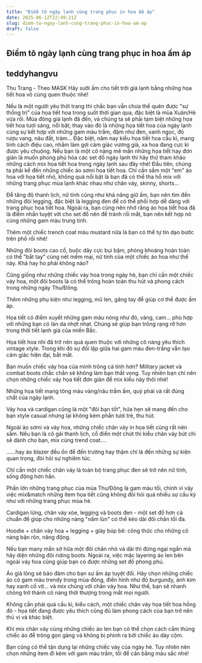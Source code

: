 ```yaml
---
title: "Điểm tô ngày lạnh cùng trang phục in hoa ấm áp"
date: 2025-06-12T22:49:21Z
slug: diem-to-ngay-lanh-cung-trang-phuc-in-hoa-am-ap
draft: false
---
```


## Điểm tô ngày lạnh cùng trang phục in hoa ấm áp

## teddyhangvu

Thu Trang - Theo MASK
Hãy sưởi ấm cho tiết trời giá lạnh bằng những họa tiết hoa vô cùng quen thuộc nhé!

Nếu là một người yêu thời trang thì chắc bạn vẫn chưa thể quên được "sự thống trị" của họa tiết hoa trong suốt thời gian qua, đặc biệt là mùa Xuân/Hè vừa rồi. Mùa đông giá lạnh đã đến, và chúng ta sẽ phải tạm biệt những họa tiết hoa tươi sáng, nổi bật; thay vào đó là những họa tiết hoa của ngày lạnh cùng sự kết hợp với những gam màu trầm, đậm như đen, xanh ngọc, đỏ rượu vang, nâu đất, tràm... Đặc biệt, năm nay kiểu họa tiết hoa cầu kì, mang tính cách điệu cao, nhằm làm gợi cảm giác vương giả, xa hoa đang cực kì được yêu chuộng. 
Nếu bạn là một cô nàng mê mẩn những họa tiết hay đơn giản là muốn phong phú hóa các set đồ ngày lạnh thì hãy thử tham khảo những cách mix họa tiết hoa trong ngày lạnh sau đây nhé!
Đầu tiên, chúng ta phải kể đến những chiếc áo sơmi họa tiết hoa. Chỉ cần sắm một "em" áo hoa với họa tiết nhỏ, không quá nổi bật là bạn đã có thể tha hồ mix với những trang phục mùa lạnh khác nhau như chân váy, skinny, shorts...
 

Đễ tăng độ thanh lịch, nữ tính cũng như khả năng giữ ấm, bạn nên tìm đến những đôi legging, đặc biệt là legging đen để có thể phối hợp dễ dàng với trang phục họa tiết hoa. Ngoài ra, bạn cũng nên nhớ rằng áo họa tiết hoa đã là điểm nhấn tuyệt vời cho set đồ nên để tránh rối mắt, bạn nên kết hợp nó cùng những gam màu trung tính.
 

Thêm một chiếc trench coat màu mustard nữa là bạn có thể tự tin dạo bước trên phố rồi nhé!
 

Những đôi boots cao cổ, buộc dây cực bụi bặm, phóng khoáng hoàn toàn có thể "bắt tay" cùng nét mềm mại, nữ tính của một chiếc áo hoa như thế này. Khá hay ho phải không nào?
 

Cũng giống như những chiếc váy hoa trong ngày hè, bạn chỉ cần một chiếc váy hoa, một đôi boots là có thể trông hoàn toàn thu hút và phong cách trong những ngày Thu/Đông. 
 

Thêm những phụ kiện như legging, mũ len, găng tay đễ giúp cơ thể được ấm áp.
 

Họa tiết có điểm xuyết những gam màu nóng như đỏ, vàng, cam... phù hợp với những bạn có làn da nhợt nhạt. Chúng sẽ giúp bạn trông rạng rỡ hơn trong thời tiết lạnh giá của miền Bắc.
 

Họa tiết hoa nhí đã trở nên quá quen thuộc với những cô nàng yêu thích vintage xtyle. Trong khi đó sự đối lập giữa hai gam màu đen-trắng vẫn tạo cảm giác hiện đại, bắt mắt.
 

Bạn muốn chiếc váy hoa của mình trông cá tính hơn? Military jacket và combat boots chắc chắn sẽ không làm bạn thất vọng. Tuy nhiên bạn chỉ nên chọn những chiếc váy họa tiết đơn giản để mix kiểu này thôi nhé!
 

Những họa tiết mang tông màu vàng/nâu trầm ấm, quý phái và rất đúng chất của ngày lạnh.
 

Váy hoa và cardigan cũng là một "đôi bạn tốt", hứa hẹn sẽ mang đến cho bạn xtyle casual nhưng lại không kém phần tươi trẻ, thu hút.
 

Ngoài áo sơmi và váy hoa, những chiếc chân váy in họa tiết cũng rất nên sắm. Nếu bạn là cô gái thanh lịch, cổ điển một chút thì kiểu chân váy bút chì sẽ dành cho bạn, mix cùng trend coat....
 

......hay áo blazer đều ổn để đến trường hay thậm chí là đến những sự kiện quan trọng, đòi hỏi sự nghiêm túc.


Chỉ cần một chiếc chân váy là toàn bộ trang phục đen sẽ trở nên nữ tính, sống động hơn hẳn.
 

Phần lớn những trang phục của mùa Thu/Đông là gam màu tối, chính vì vậy việc mix&match những item họa tiết cũng không đòi hỏi quá nhiều sự cầu kỳ như với những trang phục mùa hè.
 

Cardigan lửng, chân váy xòe, legging và boots đen - một set đồ hơn cả chuẩn để giúp cho những nàng "nấm lùn" có thể kéo dài đôi chân tối đa.
 

Hoodie + chân váy hoa + legging + giày búp bê: công thức cho những cô nàng bận rộn, năng động.
 

Nếu bạn many mắn sở hữa một đôi chân nhỏ và dài thì đừng ngại ngần mà hãy diện những đôi riding boots. Ngoài ra, việc mặc layering áo len bên ngoài váy hoa cũng giúp bạn có được những set đồ phong phú.
 

Áo giả lông sẽ bảo đảm cho bạn sự ấm áp tuyệt đối. Hãy chọn những chiếc áo có gam màu trendy trong mùa đông, điển hình như đỏ burgundy, ánh kim hay xanh cổ vịt... và mix chúng với chân váy hoa. Như thế, bạn sẽ nhanh chóng trở thành cô nàng thời thượng trong mắt mọi người. 
 

Không cần phải quá cầu kì, kiểu cách, một chiếc chân vày họa tiết hoa hồng đỏ - họa tiết đang được yêu thích cũng đủ làm phong cách của bạn trở nên thú vị và khác biệt.
 



Khi mix chân váy cùng những chiếc áo len bạn có thể chọn cách cắm thùng chiếc áo để trông gọn gàng và không bị phình ra bởi chiếc áo dày cộm.
 

Bạn cũng có thể tận dụng lại những chiếc váy của ngày hè. Tuy nhiên nên chọn những item đi kèm với gam màu trầm, tối để cân bằng màu sắc nhé!